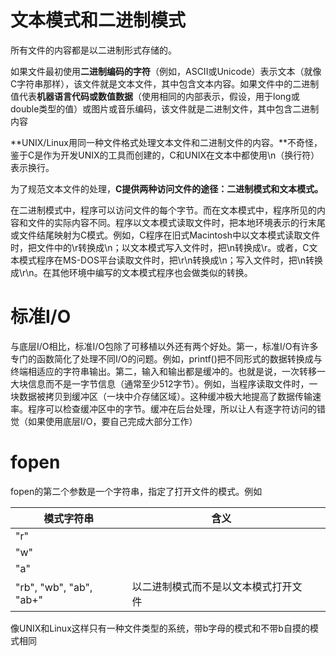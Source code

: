 # 文本模式和二进制模式
所有文件的内容都是以二进制形式存储的。

如果文件最初使用**二进制编码的字符**（例如，ASCII或Unicode）表示文本（就像C字符串那样），该文件就是文本文件，其中包含文本内容。如果文件中的二进制值代表**机器语言代码或数值数据**（使用相同的内部表示，假设，用于long或
double类型的值）或图片或音乐编码，该文件就是二进制文件，其中包含二进制内容

**UNIX/Linux用同一种文件格式处理文本文件和二进制文件的内容。**不奇怪，鉴于C是作为开发UNIX的工具而创建的，C和UNIX在文本中都使用\n（换行符）表示换行。

为了规范文本文件的处理，**C提供两种访问文件的途径：二进制模式和文本模式。**

在二进制模式中，程序可以访问文件的每个字节。而在文本模式中，程序所见的内容和文件的实际内容不同。程序以文本模式读取文件时，把本地环境表示的行末尾或文件结尾映射为C模式。例如，C程序在旧式Macintosh中以文本模式读取文件时，把文件中的\r转换成\n；以文本模式写入文件时，把\n转换成\r。或者，C文本模式程序在MS-DOS平台读取文件时，把\r\n转换成\n；写入文件时，把\n转换成\r\n。在其他环境中编写的文本模式程序也会做类似的转换。

# 标准I/O

与底层I/O相比，标准I/O包除了可移植以外还有两个好处。第一，标准I/O有许多专门的函数简化了处理不同I/O的问题。例如，printf()把不同形式的数据转换成与终端相适应的字符串输出。第二，输入和输出都是缓冲的。也就是说，一次转移一大块信息而不是一字节信息（通常至少512字节）。例如，当程序读取文件时，一块数据被拷贝到缓冲区（一块中介存储区域）。这种缓冲极大地提高了数据传输速率。程序可以检查缓冲区中的字节。缓冲在后台处理，所以让人有逐字符访问的错觉（如果使用底层I/O，要自己完成大部分工作）

# fopen

fopen的第二个参数是一个字符串，指定了打开文件的模式。例如

|模式字符串|含义||
|-|-|-|
|"r"|||
|"w"|||
|"a"|||
|"rb", "wb", "ab", "ab+"|以二进制模式而不是以文本模式打开文件|

像UNIX和Linux这样只有一种文件类型的系统，带b字母的模式和不带b自摸的模式相同